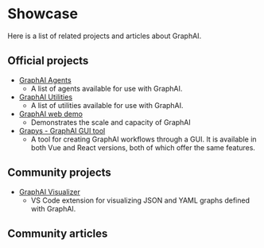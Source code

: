 # Showcase

Here is a list of related projects and articles about GraphAI.

## Official projects

- [GraphAI Agents](https://www.npmjs.com/org/graphai)
  - A list of agents available for use with GraphAI.
- [GraphAI Utilities](https://www.npmjs.com/org/receptron)
  - A list of utilities available for use with GraphAI.
- [GraphAI web demo](https://github.com/receptron/graphai-demo-web)
  - Demonstrates the scale and capacity of GraphAI
- [Grapys - GraphAI GUI tool](https://github.com/receptron/grapys)
  - A tool for creating GraphAI workflows through a GUI. It is available in both Vue and React versions, both of which offer the same features.

## Community projects

- [GraphAI Visualizer](https://github.com/kawamataryo/graphai-visualizer)
  - VS Code extension for visualizing JSON and YAML graphs defined with GraphAI.

## Community articles

<CommunityArticles />
